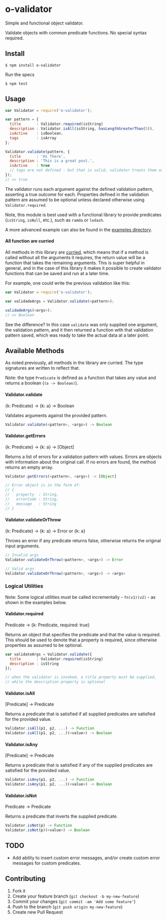 # o-validator

Simple and functional object validator.

Validate objects with common predicate functions. No special syntax required.

## Install

```
$ npm install o-validator
```

Run the specs

```
$ npm test
```

## Usage

```js
var Validator = require('o-validator');

var pattern = {
  title       : Validator.required(isString)
  description : Validator.isAll(isString, hasLengthGreaterThan(5)),
  isActive    : isBoolean,
  tags        : isArray
};

Validator.validate(pattern, {
  title       : 'Hi There',
  description : 'This is a great post.',
  isActive    : true
  // tags are not defined - but that is valid, validator treats them as optional
});
// => true
```

The validator runs each argument against the defined validation pattern, asserting a true outcome for each. Properties defined in the validation pattern are assumed to be optional unless declared otherwise using `Validator.required`.

Note, this module is best used with a functional library to provide predicates (`isString`, `isNull`, etc.), such as `ramda` or `lodash`.

A more advanced example can also be found in the [examples directory](https://github.com/TGOlson/o-validator/tree/master/examples).

#### All function are curried

All methods in this library are [curried](http://en.wikipedia.org/wiki/Currying), which means that if a method is called without all the arguments it requires, the return value will be a function that takes the remaining arguments. This is super helpful in general, and in the case of this library it makes it possible to create validator functions that can be saved and run at a later time.

For example, one could write the previous validation like this:

```js
var Validator = require('o-validator');

var validadeArgs = Validator.validate(<pattern>);

validadeArgs(<args>);
// => Boolean
```

See the difference? In this case `validate` was only supplied one argument, the validation pattern, and it then returned a function with that validation pattern saved, which was ready to take the actual data at a later point.

## Available Methods

As noted previously, all methods in the library are curried. The type signatures are written to reflect that.

Note: the type `Predicate` is defined as a function that takes any value and returns a boolean (`(a -> Boolean)`).

#### Validator.validate

{k: Predicate} -> {k: a} -> Boolean

Validates arguments against the provided pattern.
```js
Validator.validate(<pattern>, <args>) -> Boolean
```

#### Validator.getErrors

{k: Predicate} -> {k: a} -> [Object]

Returns a list of errors for a validation pattern with values. Errors are objects with information about the original call. If no errors are found, the method returns an empty array.
```js
Validator.getErrors(<pattern>, <args>) -> [Object]

// Error object is in the form of:
// {
//   property  : String,
//   errorCode : String,
//   message   : String
// }
```

#### Validator.validateOrThrow

{k: Predicate} -> {k: a} -> Error or {k: a}

Throws an error if any predicate returns false, otherwise returns the original input arguments.
```js
// Invalid args
Validator.validateOrThrow(<pattern>, <args>) -> Error

// Valid args
Validator.validateOrThrow(<pattern>, <args>) -> <args>
```

### Logical Utilities

Note: Some logical utilities must be called incrementally - `fn(v1)(v2)` - as shown in the examples below.

#### Validator.required

Predicate -> {k: Predicate, required: true}

Returns an object that specifies the predicate and that the value is required. This should be used to denote that a property is required, since otherwise properties as assumed to be optional.
```js
var validateArgs = Validator.validate({
  title       : Validator.required(isString)
  description : isString
});

// when the validator is invoked, a title property must be supplied,
// while the description property is optional
```

#### Validator.isAll

[Predicate] -> Predicate

Returns a predicate that is satisfied if all supplied predicates are satisfied for the provided value.
```js
Validator.isAll(p1, p2, ...) -> Function
Validator.isAll(p1, p2, ...)(<value>) -> Boolean
```

#### Validator.isAny

[Predicate] -> Predicate

Returns a predicate that is satisfied if any of the supplied predicates are satisfied for the provided value.
```js
Validator.isAny(p1, p2, ...) -> Function
Validator.isAny(p1, p2, ...)(<value>) -> Boolean
```

#### Validator.isNot

Predicate -> Predicate

Returns a predicate that inverts the supplied predicate.
```js
Validator.isNot(p) -> Function
Validator.isNot(p)(<value>) -> Boolean
```

## TODO

* Add ability to insert custom error messages, and/or create custom error messages for custom predicates.

## Contributing

1. Fork it
2. Create your feature branch (`git checkout -b my-new-feature`)
3. Commit your changes (`git commit -am 'Add some feature'`)
4. Push to the branch (`git push origin my-new-feature`)
5. Create new Pull Request
